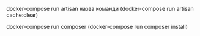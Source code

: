 docker-compose run artisan назва команди (docker-compose run artisan cache:clear)

docker-compose run composer (docker-compose run composer install)
